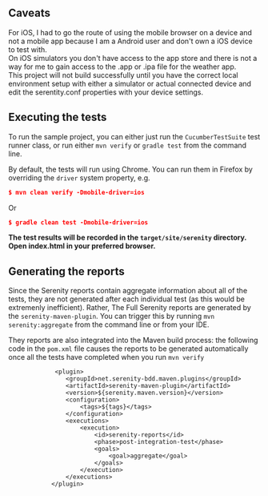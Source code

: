 ## Caveats
For iOS, I had to go the route of using the mobile browser on a device and not a mobile app because I am a Android user and don't own a iOS device to test with.  
On iOS simulators you don't have access to the app store and there is not a way for me to gain access to the .app or .ipa file for the weather app.  
This project will not build successfully until you have the correct local environment setup with either a simulator or actual connected device and edit the 
serentity.conf properties with your device settings.


## Executing the tests
To run the sample project, you can either just run the `CucumberTestSuite` test runner class, or run either `mvn verify` or `gradle test` from the command line.

By default, the tests will run using Chrome. You can run them in Firefox by overriding the `driver` system property, e.g.
```json
$ mvn clean verify -Dmobile-driver=ios
```
Or
```json
$ gradle clean test -Dmobile-driver=ios
```

**The test results will be recorded in the `target/site/serenity` directory.  Open index.html in your preferred browser.**

## Generating the reports
Since the Serenity reports contain aggregate information about all of the tests, they are not generated after each individual test (as this would be extremenly inefficient). Rather, The Full Serenity reports are generated by the `serenity-maven-plugin`. You can trigger this by running `mvn serenity:aggregate` from the command line or from your IDE.

They reports are also integrated into the Maven build process: the following code in the `pom.xml` file causes the reports to be generated automatically once all the tests have completed when you run `mvn verify`

```
             <plugin>
                <groupId>net.serenity-bdd.maven.plugins</groupId>
                <artifactId>serenity-maven-plugin</artifactId>
                <version>${serenity.maven.version}</version>
                <configuration>
                    <tags>${tags}</tags>
                </configuration>
                <executions>
                    <execution>
                        <id>serenity-reports</id>
                        <phase>post-integration-test</phase>
                        <goals>
                            <goal>aggregate</goal>
                        </goals>
                    </execution>
                </executions>
            </plugin>
```